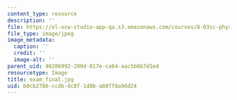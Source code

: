 ```yaml
---
content_type: resource
description: ''
file: https://ol-ocw-studio-app-qa.s3.amazonaws.com/courses/8-03sc-physics-iii-vibrations-and-waves-fall-2016/b0cb2786ccdbdc8f1d8ba88ff8a96d24_exam_final.jpg
file_type: image/jpeg
image_metadata:
  caption: ''
  credit: ''
  image-alt: ''
parent_uid: 40206992-200d-017e-ca64-aac5b6b7d1e4
resourcetype: Image
title: exam_final.jpg
uid: b0cb2786-ccdb-dc8f-1d8b-a88ff8a96d24
---
```

